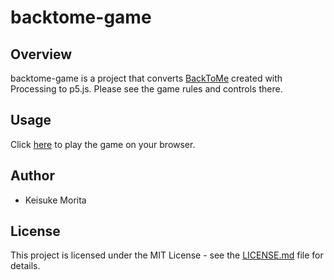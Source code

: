 # backtome-game

## Overview

backtome-game is a project that converts [BackToMe](https://github.com/mrkisk/BackToMe) created with Processing to p5.js. Please see the game rules and controls there.

## Usage

Click [here](https://mrkisk.github.io/backtome-game/) to play the game on your browser.

## Author
* Keisuke Morita

## License

This project is licensed under the MIT License - see the [LICENSE.md](./LICENSE.md) file for details.
